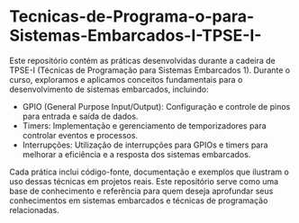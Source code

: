 # Tecnicas-de-Programa-o-para-Sistemas-Embarcados-I-TPSE-I-
Este repositório contém as práticas desenvolvidas durante a cadeira de TPSE-I (Técnicas de Programação para Sistemas Embarcados 1). Durante o curso, exploramos e aplicamos conceitos fundamentais para o desenvolvimento de sistemas embarcados, incluindo:

 - GPIO (General Purpose Input/Output): Configuração e controle de pinos para entrada e saída de dados.
 - Timers: Implementação e gerenciamento de temporizadores para controlar eventos e processos.
 - Interrupções: Utilização de interrupções para GPIOs e timers para melhorar a eficiência e a resposta dos sistemas embarcados.

Cada prática inclui código-fonte, documentação e exemplos que ilustram o uso dessas técnicas em projetos reais. Este repositório serve como uma base de conhecimento e referência para quem deseja aprofundar seus conhecimentos em sistemas embarcados e técnicas de programação relacionadas.
